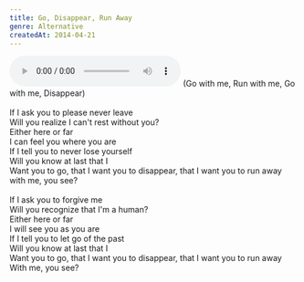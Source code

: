 ```yaml
---
title: Go, Disappear, Run Away
genre: Alternative
createdAt: 2014-04-21
---
```

<audio controls class="mb-6">
  <source src="/songs/go-disappear-run-away.mp3" type="audio/mpeg">
</audio>
(Go with me, Run with me, Go with me, Disappear)<br>
<br>
 If I ask you to please never leave<br>
Will you realize I can't rest without you?<br>
Either here or far<br>
I can feel you where you are<br>
If I tell you to never lose yourself<br>
Will you know at last that I<br>
Want you to go, that I want you to disappear, that I want you to run away<br>
with me, you see?<br>
<br>
If I ask you to forgive me<br>
Will you recognize that I'm a human?<br>
Either here or far<br>
I will see you as you are<br>
If I tell you to let go of the past<br>
Will you know at last that I<br>
Want you to go, that I want you to disappear, that I want you to run away<br>
With me, you see?
